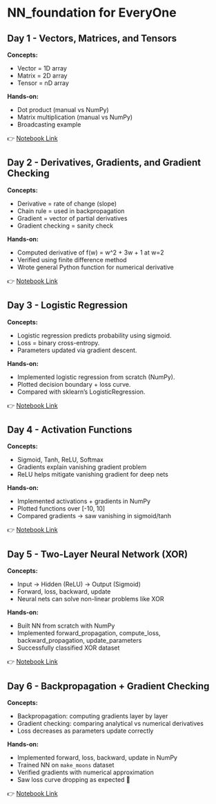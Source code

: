 # NN_foundation for EveryOne

## Day 1 - Vectors, Matrices, and Tensors

**Concepts:**
- Vector = 1D array
- Matrix = 2D array
- Tensor = nD array

**Hands-on:**
- Dot product (manual vs NumPy)
- Matrix multiplication (manual vs NumPy)
- Broadcasting example

👉 [Notebook Link](notebooks/day1_vectors_matrices_tensors.ipynb)


## Day 2 - Derivatives, Gradients, and Gradient Checking

**Concepts:**
- Derivative = rate of change (slope)
- Chain rule = used in backpropagation
- Gradient = vector of partial derivatives
- Gradient checking = sanity check

**Hands-on:**
- Computed derivative of f(w) = w^2 + 3w + 1 at w=2
- Verified using finite difference method
- Wrote general Python function for numerical derivative

👉 [Notebook Link](notebooks/calculus_for_learning.ipynb)

## Day 3 - Logistic Regression

**Concepts:**
- Logistic regression predicts probability using sigmoid.
- Loss = binary cross-entropy.
- Parameters updated via gradient descent.

**Hands-on:**
- Implemented logistic regression from scratch (NumPy).
- Plotted decision boundary + loss curve.
- Compared with sklearn’s LogisticRegression.

👉 [Notebook Link](notebooks/LossFunction_LogisticRegression.ipynb)


## Day 4 - Activation Functions

**Concepts:**
- Sigmoid, Tanh, ReLU, Softmax
- Gradients explain vanishing gradient problem
- ReLU helps mitigate vanishing gradient for deep nets

**Hands-on:**
- Implemented activations + gradients in NumPy
- Plotted functions over [-10, 10]
- Compared gradients → saw vanishing in sigmoid/tanh

👉 [Notebook Link](notebooks/day4_activation_functions.ipynb)


## Day 5 - Two-Layer Neural Network (XOR)

**Concepts:**
- Input → Hidden (ReLU) → Output (Sigmoid)
- Forward, loss, backward, update
- Neural nets can solve non-linear problems like XOR

**Hands-on:**
- Built NN from scratch with NumPy
- Implemented forward_propagation, compute_loss, backward_propagation, update_parameters
- Successfully classified XOR dataset

👉 [Notebook Link](notebooks/The_Perceptron_&_1-Hidden-Layer_MLP.ipynb)

## Day 6 - Backpropagation + Gradient Checking

**Concepts:**
- Backpropagation: computing gradients layer by layer
- Gradient checking: comparing analytical vs numerical derivatives
- Loss decreases as parameters update correctly

**Hands-on:**
- Implemented forward, loss, backward, update in NumPy
- Trained NN on `make_moons` dataset
- Verified gradients with numerical approximation
- Saw loss curve dropping as expected 🎯

👉 [Notebook Link](notebooks/Backprapogation.ipynb)
 

